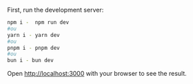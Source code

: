 

First, run the development server:

```bash
npm i -  npm run dev
#ou
yarn i - yarn dev
#ou
pnpm i - pnpm dev
#ou
bun i - bun dev

```

Open [http://localhost:3000](http://localhost:3000) with your browser to see the result.
